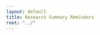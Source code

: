 ```yaml
---
layout: default
title: Research Summary Reminders
root: "../"
---
```









































